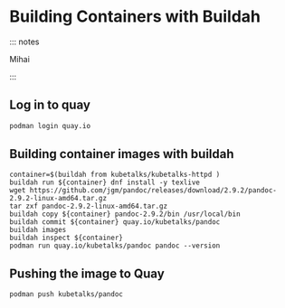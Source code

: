 Building Containers with Buildah
=================================

::: notes

Mihai

:::

Log in to quay
--------------

```bash
podman login quay.io
```

Building container images with buildah
---------------------------------------

```
container=$(buildah from kubetalks/kubetalks-httpd )
buildah run ${container} dnf install -y texlive
wget https://github.com/jgm/pandoc/releases/download/2.9.2/pandoc-2.9.2-linux-amd64.tar.gz
tar zxf pandoc-2.9.2-linux-amd64.tar.gz
buildah copy ${container} pandoc-2.9.2/bin /usr/local/bin
buildah commit ${container} quay.io/kubetalks/pandoc
buildah images
buildah inspect ${container}
podman run quay.io/kubetalks/pandoc pandoc --version
```

Pushing the image to Quay
-------------------------

```
podman push kubetalks/pandoc
```

